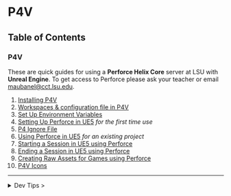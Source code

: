 # P4V

## Table of Contents

### P4V

These are quick guides for using a **Perforce Helix Core** server at LSU with **Unreal Engine**. To get access to Perforce please ask your teacher or email [maubanel@cct.lsu.edu](mailto:maubanel@cct.lsu.edu).

1. [Installing P4V](installing/README.md#user-content-installing-p4v)
2. [Workspaces & configuration file in P4V](workspaces/README.md#user-content-workspaces-in-p4v)
3. [Set Up Environment Variables](environment/README.md#user-content-set-up-environment-variables)
4. [Setting Up Perforce in UE5](ue5/README.md#user-content-setting-up-perforce-in-ue5) *for the first time use*
5. [P4 Ignore File](P4/README.md#user-content-p4ignore)
6. [Using Perforce in UE5](ue5-existing/README.md#user-content-using-perforce-in-ue5) *for an existing project*
7. [Starting a Session in UE5 using Perforce](starting-ue5/README.md#user-content-starting-a-session-in-ue5-using-perforce)
8. [Ending a Session in UE5 using Perforce](quitting-ue5/README.md#user-content-ending-a-session-in-ue5-using-perforce)
9. [Creating Raw Assets for Games using Perforce](raw/README.md#user-content-creating-raw-assets-for-games-using-perforce)
10. [P4V Icons](icons/README.md#user-content-p4v-icons)

---

<details>
  <summary>Dev Tips ></summary>

  make git m="add commit message"
</details>


